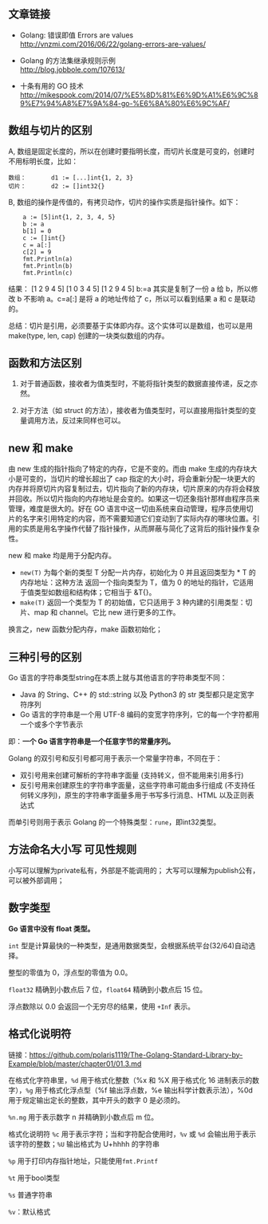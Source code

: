

## 文章链接

- Golang: 错误即值 Errors are values
http://vnzmi.com/2016/06/22/golang-errors-are-values/

- Golang 的方法集继承规则示例  
http://blog.jobbole.com/107613/

- 十条有用的 GO 技术
http://mikespook.com/2014/07/%E5%8D%81%E6%9D%A1%E6%9C%89%E7%94%A8%E7%9A%84-go-%E6%8A%80%E6%9C%AF/


## 数组与切片的区别

A, 数组是固定长度的，所以在创建时要指明长度，而切片长度是可变的，创建时不用标明长度，比如：

    数组：       d1 := [...]int{1, 2, 3}
    切片：       d2 := []int32{}
B, 数组的操作是传值的，有拷贝动作，切片的操作实质是指针操作。如下：

```
    a := [5]int{1, 2, 3, 4, 5}
    b := a
    b[1] = 0
    c := []int{}
    c = a[:]
    c[2] = 9
    fmt.Println(a)
    fmt.Println(b) 
    fmt.Println(c)    
```

结果：
            [1 2 9 4 5]
            [1 0 3 4 5]
            [1 2 9 4 5]
b:=a 其实是复制了一份 a 给 b，所以修改 b 不影响 a。c=a[:] 是将 a 的地址传给了 c，所以可以看到结果 a 和 c 是联动的。

总结：切片是引用，必须要基于实体即内存。这个实体可以是数组，也可以是用 make(type, len, cap) 创建的一块类似数组的内存。

## 函数和方法区别

1. 对于普通函数，接收者为值类型时，不能将指针类型的数据直接传递，反之亦然。

2. 对于方法（如 struct 的方法），接收者为值类型时，可以直接用指针类型的变量调用方法，反过来同样也可以。



## new 和 make

由 new 生成的指针指向了特定的内存，它是不变的。而由 make 生成的内存块大小是可变的，当切片的增长超出了 cap 指定的大小时，将会重新分配一块更大的内存并将原切片内容复制过去，切片指向了新的内存块，切片原来的内存将会释放并回收。所以切片指向的内存地址是会变的。如果这一切还象指针那样由程序员来管理，难度是很大的。好在 GO 语言中这一切由系统来自动管理，程序员使用切片的名字来引用特定的内容，而不需要知道它们变动到了实际内存的哪块位置。引用的实质是用名字操作代替了指针操作，从而屏蔽与简化了这背后的指针操作复杂性。


new 和 make 均是用于分配内存。

- `new(T)` 为每个新的类型 T 分配一片内存，初始化为 0 并且返回类型为 * T 的内存地址：这种方法 返回一个指向类型为 T，值为 0 的地址的指针，它适用于值类型如数组和结构体；它相当于 &T{}。
- `make(T)` 返回一个类型为 T 的初始值，它只适用于 3 种内建的引用类型：切片、map 和 channel。它比 new 进行更多的工作。

换言之，new 函数分配内存，make 函数初始化；

## 三种引号的区别

Go 语言的字符串类型string在本质上就与其他语言的字符串类型不同：

- Java 的 String、C++ 的 std::string 以及 Python3 的 str 类型都只是定宽字符序列
- Go 语言的字符串是一个用 UTF-8 编码的变宽字符序列，它的每一个字符都用一个或多个字节表示

即：**一个 Go 语言字符串是一个任意字节的常量序列。**

Golang 的双引号和反引号都可用于表示一个常量字符串，不同在于：

- 双引号用来创建可解析的字符串字面量 (支持转义，但不能用来引用多行)
- 反引号用来创建原生的字符串字面量，这些字符串可能由多行组成 (不支持任何转义序列)，原生的字符串字面量多用于书写多行消息、HTML 以及正则表达式

而单引号则用于表示 Golang 的一个特殊类型：`rune`，即int32类型。


## 方法命名大小写  可见性规则

小写可以理解为private私有，外部是不能调用的；
大写可以理解为publish公有，可以被外部调用；


## 数字类型

**Go 语言中没有 float 类型。**

`int` 型是计算最快的一种类型，是通用数据类型，会根据系统平台(32/64)自动选择。

整型的零值为 0，浮点型的零值为 0.0。

`float32` 精确到小数点后 7 位，`float64` 精确到小数点后 15 位。

浮点数除以 0.0 会返回一个无穷尽的结果，使用 `+Inf` 表示。


## 格式化说明符

链接：https://github.com/polaris1119/The-Golang-Standard-Library-by-Example/blob/master/chapter01/01.3.md

在格式化字符串里，`%d` 用于格式化整数（%x 和 %X 用于格式化 16 进制表示的数字），`%g` 用于格式化浮点型（%f 输出浮点数，%e 输出科学计数表示法），%0d 用于规定输出定长的整数，其中开头的数字 0 是必须的。

`%n.mg` 用于表示数字 n 并精确到小数点后 m 位。

格式化说明符 `%c` 用于表示字符；当和字符配合使用时，`%v` 或 `%d` 会输出用于表示该字符的整数；`%U` 输出格式为 U+hhhh 的字符串

`%p` 用于打印内存指针地址，只能使用`fmt.Printf`

`%t` 用于bool类型

`%s`  普通字符串

`%v`：默认格式



